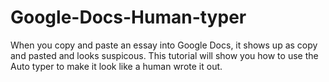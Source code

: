 # Google-Docs-Human-typer
When you copy and paste an essay into Google Docs, it shows up as copy and pasted and looks suspicous. This tutorial will show you how to use the Auto typer to make it look like a human wrote it out.

